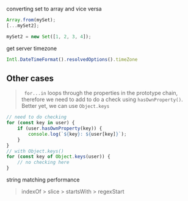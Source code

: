 converting set to array and vice versa
```js
Array.from(mySet);
[...mySet2];

mySet2 = new Set([1, 2, 3, 4]);
```


get server timezone
```js
Intl.DateTimeFormat().resolvedOptions().timeZone
```

## Other cases

>` for...in` loops through the properties in the prototype chain, therefore we need to add to do a check using `hasOwnProperty()`. Better yet, we can use `Object.keys`
```js
// need to do checking
for (const key in user) {
	if (user.hasOwnProperty(key)) {
		console.log(`${key}: ${user[key]}`);
	} 
}
// with Object.keys()
for (const key of Object.keys(user)) {
	// no checking here
}
```

string matching performance
>indexOf > slice > startsWith > regexStart